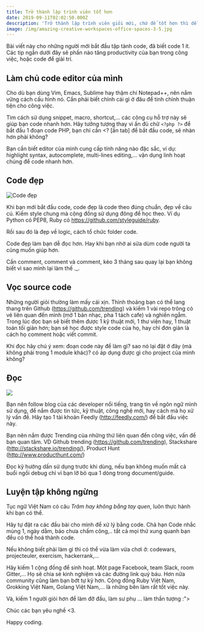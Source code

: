 ```yaml
---
title: Trở thành lập trình viên tốt hơn
date: 2019-09-11T02:02:50.000Z
description: 'Trở thành lập trình viên giỏi mới, chứ để tốt hơn thì dễ hơn nhiều.'
image: /img/amazing-creative-workspaces-office-spaces-3-5.jpg
---
```

Bài viết này cho những người mới bắt đầu tập tành code, đã biết code 1 ít.
Các tip ngắn dưới đây sẽ phần nào tăng productivity của bạn trong công việc, hoặc code để giải trí.

## Làm chủ code editor của mình

Cho dù bạn dùng Vim, Emacs, Sublime hay thậm chí Notepad++, nên nắm vững cách cấu hình nó. Cần phải biết chỉnh cái gì ở đâu để tinh chỉnh thuận tiện cho công việc.

Tìm cách sử dụng snippet, macro, shortcut,... các công cụ hỗ trợ này sẽ giúp bạn code nhanh hơn. Hãy tưởng tượng thay vì ấn đủ chữ `<?php ?>` để bắt đầu 1 đoạn code PHP, bạn chỉ cần <? \[ấn tab] để bắt đầu code, sẽ nhàn hơn phải không?

Bạn cần biết editor của mình cung cấp tính năng nào đặc sắc, ví dụ: highlight syntax, autocomplete, multi-lines editing,... vận dụng linh hoạt chúng để code nhanh hơn.

## Code đẹp

![Code đẹp](/img/icompile.eladkarako.com_beautiful_code_animation.gif "Code đẹp")

Khi bạn mới bắt đầu code, code đẹp là code theo đúng chuẩn, đẹp về câu cú. Kiếm style chung mà cộng đồng sử dụng đông để học theo. Ví dụ Python có PEP8, Ruby có https://github.com/styleguide/ruby.

Rồi sau đó là đẹp về logic, cách tổ chức folder code.

Code đẹp làm bạn dễ đọc hơn. Hay khi bạn nhờ ai sửa dùm code người ta cũng muốn giúp hơn.

Cần comment, comment và comment, kẻo 3 tháng sau quay lại bạn không biết vì sao mình lại làm thế ._.

## Vọc source code

Những người giỏi thường làm mấy cái xịn. Thỉnh thoảng bạn có thể lang thang trên Github (https://github.com/trending) và kiếm 1 vài repo  trông có vẻ liên quan đến mình (mở 1 bản nhạc, pha 1 tách cafe) và nghiền ngẫm. Trong lúc đọc bạn sẽ biết thêm được 1 kỹ thuật mới, 1 thư viện hay, 1 thuật toán tối giản hơn; bạn sẽ học được style code của họ, hay chỉ đơn giản là cách họ comment hoặc viết commit.

Khi đọc hãy chú ý xem: đoạn code này để làm gì? sao nó lại đặt ở đây (mà không phải trong 1 module khác)? có áp dụng được gì cho project của mình không?

## Đọc

![](/img/funny-cartoon-its-called-reading.jpg)

Bạn nên follow blog của các developer nổi tiếng, trang tin về ngôn ngữ mình sử dụng, để nắm được tin tức, kỹ thuật, công nghệ mới, hay cách mà họ xử lý vấn đề. Hãy tạo 1 tài khoản Feedly (http://feedly.com/) để bắt đầu việc này.

Bạn nên nắm được Trending của những thứ liên quan đến công việc, vấn đề bạn quan tâm. VD Github trending (https://github.com/trending), Stackshare (http://stackshare.io/trending/), Product Hunt (http://www.producthunt.com/)

Đọc kỹ hướng dấn sử dụng trước khi dùng, nếu bạn không muốn mất cả buổi ngồi debug chỉ vì bạn lỡ bỏ qua 1 dòng trong document/guide.

## Luyện tập không ngừng

Tục ngữ Việt Nam có câu _Trăm hay không bằng tay quen_, luôn thực hành khi bạn có thể. 

Hãy tự đặt ra các đầu bài cho mình để xử lý bằng code. Chả hạn Code nhắc mùng 1, ngày dằm, báo chưa chấm công,.. tất cả mọi thứ xung quanh bạn đều có thể hoá thành code.

Nếu không biết phải làm gì thì có thể vừa làm vừa chơi ở: codewars, projecteuler, exercism, hackerrank,...

Hãy kiếm 1 cộng đồng để sinh hoạt. Một page Facebook, team Slack, room Gitter,... Họ sẽ chia sẻ kinh nghiệm và các đường link quý báu. Hơn nữa community cũng làm bạn bớt tự kỷ hơn. Cộng đồng Ruby Việt Nam, Grokking Việt Nam, Golang Việt Nam,... là những bên làm rất tốt việc này.

Và, kiếm 1 người giỏi hơn để làm đỡ đầu, làm sư phụ ... làm thần tượng :">

Chúc các bạn yêu nghề <3.

Happy coding.
